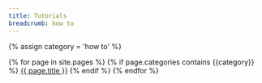 ```yaml
---
title: Tutorials
breadcrumb: how to
---
```


{% assign category = 'how to' %}

{% for page in site.pages %}
	{% if page.categories contains {{category}}  %}
		<a href="{{ site.baseurl }}{{ page.url }}">{{ page.title }}</a>
	{% endif %}
{% endfor %}
